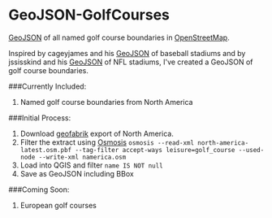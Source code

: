 GeoJSON-GolfCourses
===================
[GeoJSON](http://geojson.org) of all named golf course boundaries in [OpenStreetMap](http://www.openstreetmap.org).

Inspired by cageyjames and his [GeoJSON](https://github.com/cageyjames/GeoJSON-Ballparks) of baseball stadiums and by jssisskind and his [GeoJSON](https://github.com/sisskind/GeoJSON-Football) of NFL stadiums, I've created a GeoJSON of golf course boundaries.

###Currently Included:
  1. Named golf course boundaries from North America

###Initial Process:
  1. Download [geofabrik](http://download.geofabrik.de/north-america.html) export of North America.
  2. Filter the extract using [Osmosis](http://wiki.openstreetmap.org/wiki/Osmfilter)
`osmosis --read-xml north-america-latest.osm.pbf --tag-filter accept-ways leisure=golf_course --used-node --write-xml namerica.osm`
  3. Load into QGIS and filter `name IS NOT null`
  4. Save as GeoJSON including BBox

###Coming Soon:
  1. European golf courses
